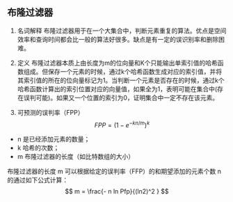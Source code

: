 ## 布隆过滤器

1. 名词解释
布隆过滤器用于在一个大集合中，判断元素重复的算法。优点是空间效率和查询时间都会比一般的算法好很多。缺点是有一定的误识别率和删除困难。

1. 定义
布隆过滤器本质上由长度为m的位向量和K个只能输出单索引值的哈希函数组成。但保存一个元素的时候，通过k个哈希函数生成对应的索引值，并将其索引值的所在的位向量标记为1。当判断一个元素是否存在的时候，通过k个哈希函数计算出的索引位置对应的向量值，如果全为1，表明可能在集合中(存在误判可能)。如果又一个位置的索引为0，证明集合中一定不存在该元素。

1. 可预测的误判率（FPP）
$$
FPP = (1 - e^{-kn/m})^{k}
$$
- n 是已经添加元素的数量；
- k 哈希的次数；
- m 布隆过滤器的长度（如比特数组的大小）


布隆过滤器的长度 m 可以根据给定的误判率（FFP）的和期望添加的元素个数 n 的通过如下公式计算：
$$
m = \frac{- n ln Pfp}{(ln2)^2 }
$$
